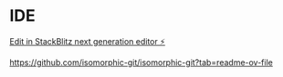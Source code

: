 # IDE

[Edit in StackBlitz next generation editor ⚡️](https://stackblitz.com/~/github.com/janbkrejci/IDE)

https://github.com/isomorphic-git/isomorphic-git?tab=readme-ov-file